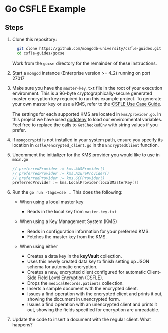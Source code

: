 # Go CSFLE Example

## Steps

1. Clone this repository:

   ```sh
     git clone https://github.com/mongodb-university/csfle-guides.git
     cd csfle-guides/gocse
   ```

   Work from the `gocse` directory for the remainder of these
   instructions.

2. Start a `mongod` instance (Enterprise version >= 4.2) running on port 27017

3. Make sure you have the `master-key.txt` file in the root of your
   execution environment. This is a 96-byte cryptographically-secure generated
   master encryption key required to run this example project. To generate your
   own master key or use a KMS, refer to the [CSFLE Use Case
   Guide](https://docs.mongodb.com/drivers/security/client-side-field-level-encryption-guide/).

   The settings for each supported KMS are located in
   `kms/provider.go`. In this project we have used [godotenv](https://github.com/joho/godotenv) to
   load our environmental variables. Feel free to replace the calls to `GetCheckedEnv` with string values if you
   prefer.

4. If `mongocryptd` is not installed in your system path, ensure you specify its
   location in `csfle/encrypted_client.go` in the `EncryptedClient` function.

5. Uncomment the initializer for the KMS provider you would like to use in `main.go`

   ```go
   // preferredProvider := kms.AWSProvider()
   // preferredProvider := kms.AzureProvider()
   // preferredProvider := kms.GCPProvider()
   preferredProvider := kms.LocalProvider(localMasterKey())
   ```

6. Run the `go run -tags=cse .`. This does the following:

   - When using a local master key

     - Reads in the local key from `master-key.txt`

   - When using a Key Management System (KMS)

     - Reads in configuration information for your preferred KMS.
     - Fetches the master key from the KMS.

   - When using either

     - Creates a data key in the **keyVault** collection.
     - Uses this newly created data key to finish setting up JSON schema for automatic encryption.
     - Creates a new, encrypted client configured for automatic Client-Side Field Level Encryption (CSFLE).
     - Drops the `medicalRecords.patients` collection.
     - Inserts a sample document with the encrypted client.
     - Issues a find operation with the encrypted client and prints it out, showing the document in unencrypted form.
     - Issues a find operation with an unencrypted client and prints it out, showing the fields specified for encryption are unreadable.

7. Update the code to insert a document with the regular client. What happens?
